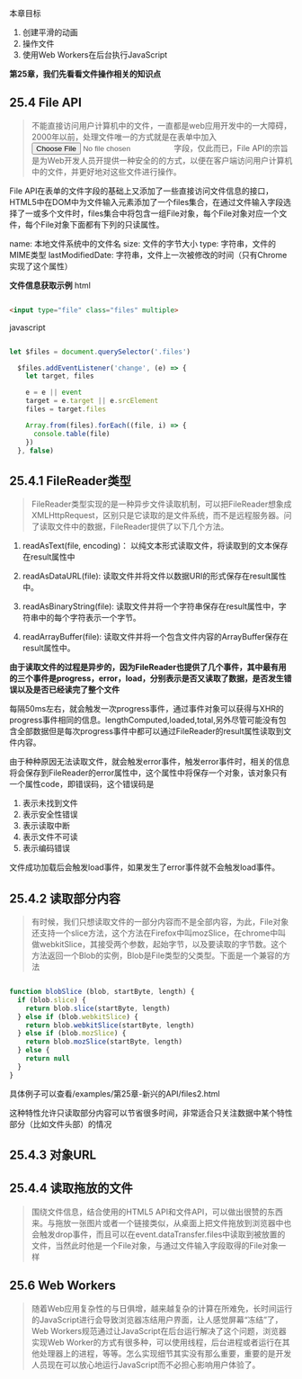 本章目标
 1. 创建平滑的动画
 2. 操作文件
 3. 使用Web Workers在后台执行JavaScript

**第25章，我们先看看文件操作相关的知识点**

## 25.4 File API

> 不能直接访问用户计算机中的文件，一直都是web应用开发中的一大障碍，2000年以前，处理文件唯一的方式就是在表单中加入<input type="file">字段，仅此而已，File API的宗旨是为Web开发人员开提供一种安全的的方式，以便在客户端访问用户计算机中的文件，并更好地对这些文件进行操作。

File API在表单的文件字段的基础上又添加了一些直接访问文件信息的接口，HTML5中在DOM中为文件输入元素添加了一个files集合，在通过文件输入字段选择了一或多个文件时，files集合中将包含一组File对象，每个File对象对应一个文件，每个File对象下面都有下列的只读属性。

name: 本地文件系统中的文件名
size: 文件的字节大小
type: 字符串，文件的MIME类型
lastModifiedDate: 字符串，文件上一次被修改的时间（只有Chrome实现了这个属性）

**文件信息获取示例**
html

``` html

<input type="file" class="files" multiple>

```

javascript

``` javascript

let $files = document.querySelector('.files')

  $files.addEventListener('change', (e) => {
    let target, files

    e = e || event
    target = e.target || e.srcElement
    files = target.files

    Array.from(files).forEach((file, i) => {
      console.table(file)
    })
  }, false)


```

## 25.4.1 FileReader类型

> FileReader类型实现的是一种异步文件读取机制，可以把FileReader想象成XMLHttpRequest，区别只是它读取的是文件系统，而不是远程服务器。问了读取文件中的数据，FileReader提供了以下几个方法。

1. readAsText(file, encoding)： 以纯文本形式读取文件，将读取到的文本保存在result属性中

2. readAsDataURL(file): 读取文件并将文件以数据URI的形式保存在result属性中。

3. readAsBinaryString(file): 读取文件并将一个字符串保存在result属性中，字符串中的每个字符表示一个字节。

4. readArrayBuffer(file): 读取文件并将一个包含文件内容的ArrayBuffer保存在result属性中。

**由于读取文件的过程是异步的，因为FileReader也提供了几个事件，其中最有用的三个事件是progress，error，load，分别表示是否又读取了数据，是否发生错误以及是否已经读完了整个文件**

每隔50ms左右，就会触发一次progress事件，通过事件对象可以获得与XHR的progress事件相同的信息。lengthComputed,loaded,total,另外尽管可能没有包含全部数据但是每次progress事件中都可以通过FileReader的result属性读取到文件内容。

由于种种原因无法读取文件，就会触发error事件，触发error事件时，相关的信息将会保存到FileReader的error属性中，这个属性中将保存一个对象，该对象只有一个属性code，即错误码，这个错误码是

1. 表示未找到文件
2. 表示安全性错误
3. 表示读取中断
4. 表示文件不可读
5. 表示编码错误

文件成功加载后会触发load事件，如果发生了error事件就不会触发load事件。 

## 25.4.2 读取部分内容

> 有时候，我们只想读取文件的一部分内容而不是全部内容，为此，File对象还支持一个slice方法，这个方法在Firefox中叫mozSlice，在chrome中叫做webkitSlice，其接受两个参数，起始字节，以及要读取的字节数。这个方法返回一个Blob的实例，Blob是File类型的父类型。下面是一个兼容的方法

``` javascript

function blobSlice (blob, startByte, length) {
  if (blob.slice) {
    return blob.slice(startByte, length)
  } else if (blob.webkitSlice) {
    return blob.webkitSlice(startByte, length)
  } else if (blob.mozSlice) {
    return blob.mozSlice(startByte, length)
  } else {
    return null
  }
}


```

具体例子可以查看/examples/第25章-新兴的API/files2.html

这种特性允许只读取部分内容可以节省很多时间，非常适合只关注数据中某个特性部分（比如文件头部）的情况

## 25.4.3 对象URL

## 25.4.4 读取拖放的文件

> 围绕文件信息，结合使用的HTML5 API和文件API，可以做出很赞的东西来。与拖放一张图片或者一个链接类似，从桌面上把文件拖放到浏览器中也会触发drop事件，而且可以在event.dataTransfer.files中读取到被放置的文件，当然此时他是一个File对象，与通过文件输入字段取得的File对象一样


## 25.6 Web Workers

> 随着Web应用复杂性的与日俱增，越来越复杂的计算在所难免，长时间运行的JavaScript进行会导致浏览器冻结用户界面，让人感觉屏幕“冻结”了，Web Workers规范通过让JavaScript在后台运行解决了这个问题，浏览器实现Web Worker的方式有很多种，可以使用线程，后台进程或者运行在其他处理器上的进程，等等。怎么实现细节其实没有那么重要，重要的是开发人员现在可以放心地运行JavaScript而不必担心影响用户体验了。


